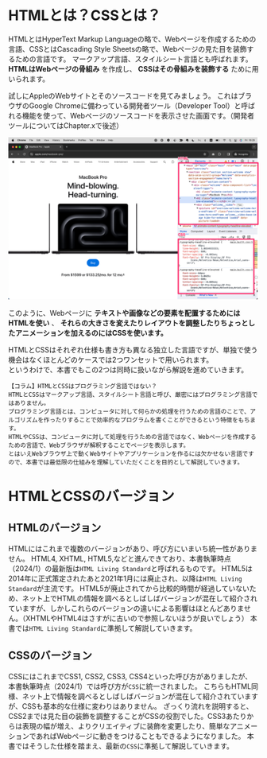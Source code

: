 # HTMLとは？CSSとは？
HTMLとはHyperText Markup Languageの略で、Webページを作成するための言語、CSSとはCascading Style Sheetsの略で、Webページの見た目を装飾するための言語です。
マークアップ言語、スタイルシート言語とも呼ばれます。
__HTMLはWebページの骨組み__ を作成し、 __CSSはその骨組みを装飾する__ ために用いられます。

試しにAppleのWebサイトとそのソースコードを見てみましょう。
これはブラウザのGoogle Chromeに備わっている開発者ツール（Developer Tool）と呼ばれる機能を使って、Webページのソースコードを表示させた画面です。（開発者ツールについてはChapter.xで後述）
<!-- TODO -->

![イメージ図](images/sample-code-in-apple-with-frame.png)

このように、Webページに __テキストや画像などの要素を配置するためにはHTMLを使い__ 、 __それらの大きさを変えたりレイアウトを調整したりちょっとしたアニメーションを加えるのにはCSSを使います。__

HTMLとCSSはそれぞれ仕様も書き方も異なる独立した言語ですが、単独で使う機会はなくほとんどのケースでは2つワンセットで用いられます。  
というわけで、本書でもこの2つは同時に扱いながら解説を進めていきます。

```
【コラム】HTMLとCSSはプログラミング言語ではない？
HTMLとCSSはマークアップ言語、スタイルシート言語と呼び、厳密にはプログラミング言語ではありません。  
プログラミング言語とは、コンピュータに対して何らかの処理を行うための言語のことで、アルゴリズムを作ったりすることで効率的なプログラムを書くことができるという特徴をもちます。  
HTMLやCSSは、コンピュータに対して処理を行うための言語ではなく、Webページを作成するための言語で、Webブラウザが解釈することでページを表示します。
とはいえWebブラウザ上で動くWebサイトやアプリケーションを作るには欠かせない言語ですので、本書では最低限の仕組みを理解していただくことを目的として解説していきます。
```

# HTMLとCSSのバージョン

## HTMLのバージョン
HTMLにはこれまで複数のバージョンがあり、呼び方にいまいち統一性がありません。
HTML4, XHTML, HTML5,などと進んできており、本書執筆時点（2024/1）の最新版は`HTML Living Standard`と呼ばれるものです。
HTML5は2014年に正式策定されたあと2021年1月には廃止され、以降は`HTML Living Standard`が主流です。
HTML5が廃止されてから比較的時間が経過していないため、ネット上でHTMLの情報を調べるとしばしばバージョンが混在して紹介されていますが、しかしこれらのバージョンの違いによる影響はほとんどありません。（XHTMLやHTML4はさすがに古いので参照しないほうが良いでしょう）
本書では`HTML Living Standard`に準拠して解説していきます。

## CSSのバージョン
CSSにはこれまでCSS1, CSS2, CSS3, CSS4といった呼び方がありましたが、本書執筆時点（2024/1）では呼び方が`CSS`に統一されました。
こちらもHTML同様、ネット上で情報を調べるとしばしばバージョンが混在して紹介されていますが、CSSも基本的な仕様に変わりはありません。
ざっくり流れを説明すると、CSS2までは見た目の装飾を調整することがCSSの役割でした。CSS3あたりからは表現の幅が増え、よりクリエイティブに装飾を変更したり、簡単なアニメーションであればWebページに動きをつけることもできるようになりました。
本書ではそうした仕様を踏まえ、最新の`CSS`に準拠して解説していきます。